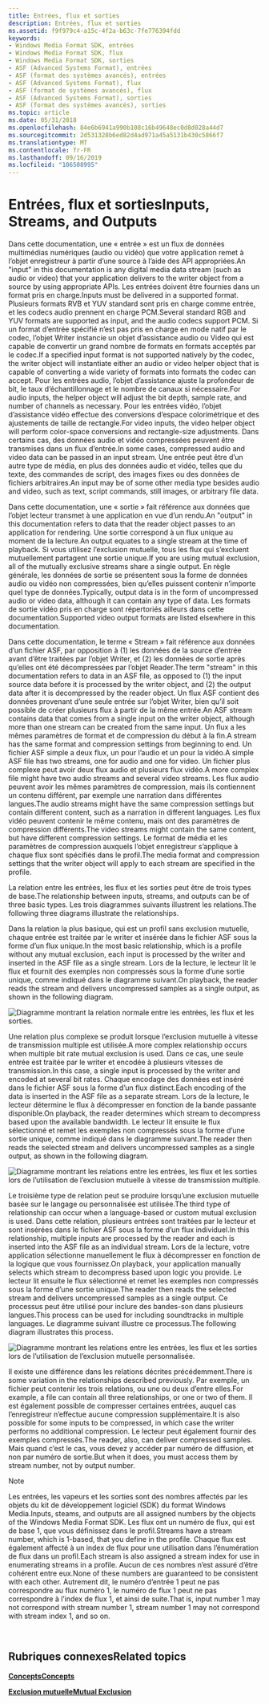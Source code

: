 ```yaml
---
title: Entrées, flux et sorties
description: Entrées, flux et sorties
ms.assetid: f9f979c4-a15c-4f2a-b63c-7fe776394fdd
keywords:
- Windows Media Format SDK, entrées
- Windows Media Format SDK, flux
- Windows Media Format SDK, sorties
- ASF (Advanced Systems Format), entrées
- ASF (format des systèmes avancés), entrées
- ASF (Advanced Systems Format), flux
- ASF (format de systèmes avancés), flux
- ASF (Advanced Systems Format), sorties
- ASF (format des systèmes avancés), sorties
ms.topic: article
ms.date: 05/31/2018
ms.openlocfilehash: 84e6b6941a990b108c16b49648ec0d8d028a44d7
ms.sourcegitcommit: 2d531328b6ed82d4ad971a45a5131b430c5866f7
ms.translationtype: MT
ms.contentlocale: fr-FR
ms.lasthandoff: 09/16/2019
ms.locfileid: "106508995"
---
```

# <a name="inputs-streams-and-outputs"></a><span data-ttu-id="c993f-112">Entrées, flux et sorties</span><span class="sxs-lookup"><span data-stu-id="c993f-112">Inputs, Streams, and Outputs</span></span>

<span data-ttu-id="c993f-113">Dans cette documentation, une « entrée » est un flux de données multimédias numériques (audio ou vidéo) que votre application remet à l’objet enregistreur à partir d’une source à l’aide des API appropriées.</span><span class="sxs-lookup"><span data-stu-id="c993f-113">An "input" in this documentation is any digital media data stream (such as audio or video) that your application delivers to the writer object from a source by using appropriate APIs.</span></span> <span data-ttu-id="c993f-114">Les entrées doivent être fournies dans un format pris en charge.</span><span class="sxs-lookup"><span data-stu-id="c993f-114">Inputs must be delivered in a supported format.</span></span> <span data-ttu-id="c993f-115">Plusieurs formats RVB et YUV standard sont pris en charge comme entrée, et les codecs audio prennent en charge PCM.</span><span class="sxs-lookup"><span data-stu-id="c993f-115">Several standard RGB and YUV formats are supported as input, and the audio codecs support PCM.</span></span> <span data-ttu-id="c993f-116">Si un format d’entrée spécifié n’est pas pris en charge en mode natif par le codec, l’objet Writer instancie un objet d’assistance audio ou Video qui est capable de convertir un grand nombre de formats en formats acceptés par le codec.</span><span class="sxs-lookup"><span data-stu-id="c993f-116">If a specified input format is not supported natively by the codec, the writer object will instantiate either an audio or video helper object that is capable of converting a wide variety of formats into formats the codec can accept.</span></span> <span data-ttu-id="c993f-117">Pour les entrées audio, l’objet d’assistance ajuste la profondeur de bit, le taux d’échantillonnage et le nombre de canaux si nécessaire.</span><span class="sxs-lookup"><span data-stu-id="c993f-117">For audio inputs, the helper object will adjust the bit depth, sample rate, and number of channels as necessary.</span></span> <span data-ttu-id="c993f-118">Pour les entrées vidéo, l’objet d’assistance vidéo effectue des conversions d’espace colorimétrique et des ajustements de taille de rectangle.</span><span class="sxs-lookup"><span data-stu-id="c993f-118">For video inputs, the video helper object will perform color-space conversions and rectangle-size adjustments.</span></span> <span data-ttu-id="c993f-119">Dans certains cas, des données audio et vidéo compressées peuvent être transmises dans un flux d’entrée.</span><span class="sxs-lookup"><span data-stu-id="c993f-119">In some cases, compressed audio and video data can be passed in an input stream.</span></span> <span data-ttu-id="c993f-120">Une entrée peut être d’un autre type de média, en plus des données audio et vidéo, telles que du texte, des commandes de script, des images fixes ou des données de fichiers arbitraires.</span><span class="sxs-lookup"><span data-stu-id="c993f-120">An input may be of some other media type besides audio and video, such as text, script commands, still images, or arbitrary file data.</span></span>

<span data-ttu-id="c993f-121">Dans cette documentation, une « sortie » fait référence aux données que l’objet lecteur transmet à une application en vue d’un rendu.</span><span class="sxs-lookup"><span data-stu-id="c993f-121">An "output" in this documentation refers to data that the reader object passes to an application for rendering.</span></span> <span data-ttu-id="c993f-122">Une sortie correspond à un flux unique au moment de la lecture.</span><span class="sxs-lookup"><span data-stu-id="c993f-122">An output equates to a single stream at the time of playback.</span></span> <span data-ttu-id="c993f-123">Si vous utilisez l’exclusion mutuelle, tous les flux qui s’excluent mutuellement partagent une sortie unique.</span><span class="sxs-lookup"><span data-stu-id="c993f-123">If you are using mutual exclusion, all of the mutually exclusive streams share a single output.</span></span> <span data-ttu-id="c993f-124">En règle générale, les données de sortie se présentent sous la forme de données audio ou vidéo non compressées, bien qu’elles puissent contenir n’importe quel type de données.</span><span class="sxs-lookup"><span data-stu-id="c993f-124">Typically, output data is in the form of uncompressed audio or video data, although it can contain any type of data.</span></span> <span data-ttu-id="c993f-125">Les formats de sortie vidéo pris en charge sont répertoriés ailleurs dans cette documentation.</span><span class="sxs-lookup"><span data-stu-id="c993f-125">Supported video output formats are listed elsewhere in this documentation.</span></span>

<span data-ttu-id="c993f-126">Dans cette documentation, le terme « Stream » fait référence aux données d’un fichier ASF, par opposition à (1) les données de la source d’entrée avant d’être traitées par l’objet Writer, et (2) les données de sortie après qu’elles ont été décompressées par l’objet Reader.</span><span class="sxs-lookup"><span data-stu-id="c993f-126">The term "stream" in this documentation refers to data in an ASF file, as opposed to (1) the input source data before it is processed by the writer object, and (2) the output data after it is decompressed by the reader object.</span></span> <span data-ttu-id="c993f-127">Un flux ASF contient des données provenant d’une seule entrée sur l’objet Writer, bien qu’il soit possible de créer plusieurs flux à partir de la même entrée.</span><span class="sxs-lookup"><span data-stu-id="c993f-127">An ASF stream contains data that comes from a single input on the writer object, although more than one stream can be created from the same input.</span></span> <span data-ttu-id="c993f-128">Un flux a les mêmes paramètres de format et de compression du début à la fin.</span><span class="sxs-lookup"><span data-stu-id="c993f-128">A stream has the same format and compression settings from beginning to end.</span></span> <span data-ttu-id="c993f-129">Un fichier ASF simple a deux flux, un pour l’audio et un pour la vidéo.</span><span class="sxs-lookup"><span data-stu-id="c993f-129">A simple ASF file has two streams, one for audio and one for video.</span></span> <span data-ttu-id="c993f-130">Un fichier plus complexe peut avoir deux flux audio et plusieurs flux vidéo.</span><span class="sxs-lookup"><span data-stu-id="c993f-130">A more complex file might have two audio streams and several video streams.</span></span> <span data-ttu-id="c993f-131">Les flux audio peuvent avoir les mêmes paramètres de compression, mais ils contiennent un contenu différent, par exemple une narration dans différentes langues.</span><span class="sxs-lookup"><span data-stu-id="c993f-131">The audio streams might have the same compression settings but contain different content, such as a narration in different languages.</span></span> <span data-ttu-id="c993f-132">Les flux vidéo peuvent contenir le même contenu, mais ont des paramètres de compression différents.</span><span class="sxs-lookup"><span data-stu-id="c993f-132">The video streams might contain the same content, but have different compression settings.</span></span> <span data-ttu-id="c993f-133">Le format de média et les paramètres de compression auxquels l’objet enregistreur s’applique à chaque flux sont spécifiés dans le profil.</span><span class="sxs-lookup"><span data-stu-id="c993f-133">The media format and compression settings that the writer object will apply to each stream are specified in the profile.</span></span>

<span data-ttu-id="c993f-134">La relation entre les entrées, les flux et les sorties peut être de trois types de base.</span><span class="sxs-lookup"><span data-stu-id="c993f-134">The relationship between inputs, streams, and outputs can be of three basic types.</span></span> <span data-ttu-id="c993f-135">Les trois diagrammes suivants illustrent les relations.</span><span class="sxs-lookup"><span data-stu-id="c993f-135">The following three diagrams illustrate the relationships.</span></span>

<span data-ttu-id="c993f-136">Dans la relation la plus basique, qui est un profil sans exclusion mutuelle, chaque entrée est traitée par le writer et insérée dans le fichier ASF sous la forme d’un flux unique.</span><span class="sxs-lookup"><span data-stu-id="c993f-136">In the most basic relationship, which is a profile without any mutual exclusion, each input is processed by the writer and inserted in the ASF file as a single stream.</span></span> <span data-ttu-id="c993f-137">Lors de la lecture, le lecteur lit le flux et fournit des exemples non compressés sous la forme d’une sortie unique, comme indiqué dans le diagramme suivant.</span><span class="sxs-lookup"><span data-stu-id="c993f-137">On playback, the reader reads the stream and delivers uncompressed samples as a single output, as shown in the following diagram.</span></span>

![Diagramme montrant la relation normale entre les entrées, les flux et les sorties.](images/formatsdk03.png)

<span data-ttu-id="c993f-139">Une relation plus complexe se produit lorsque l’exclusion mutuelle à vitesse de transmission multiple est utilisée.</span><span class="sxs-lookup"><span data-stu-id="c993f-139">A more complex relationship occurs when multiple bit rate mutual exclusion is used.</span></span> <span data-ttu-id="c993f-140">Dans ce cas, une seule entrée est traitée par le writer et encodée à plusieurs vitesses de transmission.</span><span class="sxs-lookup"><span data-stu-id="c993f-140">In this case, a single input is processed by the writer and encoded at several bit rates.</span></span> <span data-ttu-id="c993f-141">Chaque encodage des données est inséré dans le fichier ASF sous la forme d’un flux distinct.</span><span class="sxs-lookup"><span data-stu-id="c993f-141">Each encoding of the data is inserted in the ASF file as a separate stream.</span></span> <span data-ttu-id="c993f-142">Lors de la lecture, le lecteur détermine le flux à décompresser en fonction de la bande passante disponible.</span><span class="sxs-lookup"><span data-stu-id="c993f-142">On playback, the reader determines which stream to decompress based upon the available bandwidth.</span></span> <span data-ttu-id="c993f-143">Le lecteur lit ensuite le flux sélectionné et remet les exemples non compressés sous la forme d’une sortie unique, comme indiqué dans le diagramme suivant.</span><span class="sxs-lookup"><span data-stu-id="c993f-143">The reader then reads the selected stream and delivers uncompressed samples as a single output, as shown in the following diagram.</span></span>

![Diagramme montrant les relations entre les entrées, les flux et les sorties lors de l’utilisation de l’exclusion mutuelle à vitesse de transmission multiple.](images/formatsdk04.png)

<span data-ttu-id="c993f-145">Le troisième type de relation peut se produire lorsqu’une exclusion mutuelle basée sur le langage ou personnalisée est utilisée.</span><span class="sxs-lookup"><span data-stu-id="c993f-145">The third type of relationship can occur when a language-based or custom mutual exclusion is used.</span></span> <span data-ttu-id="c993f-146">Dans cette relation, plusieurs entrées sont traitées par le lecteur et sont insérées dans le fichier ASF sous la forme d’un flux individuel.</span><span class="sxs-lookup"><span data-stu-id="c993f-146">In this relationship, multiple inputs are processed by the reader and each is inserted into the ASF file as an individual stream.</span></span> <span data-ttu-id="c993f-147">Lors de la lecture, votre application sélectionne manuellement le flux à décompresser en fonction de la logique que vous fournissez.</span><span class="sxs-lookup"><span data-stu-id="c993f-147">On playback, your application manually selects which stream to decompress based upon logic you provide.</span></span> <span data-ttu-id="c993f-148">Le lecteur lit ensuite le flux sélectionné et remet les exemples non compressés sous la forme d’une sortie unique.</span><span class="sxs-lookup"><span data-stu-id="c993f-148">The reader then reads the selected stream and delivers uncompressed samples as a single output.</span></span> <span data-ttu-id="c993f-149">Ce processus peut être utilisé pour inclure des bandes-son dans plusieurs langues.</span><span class="sxs-lookup"><span data-stu-id="c993f-149">This process can be used for including soundtracks in multiple languages.</span></span> <span data-ttu-id="c993f-150">Le diagramme suivant illustre ce processus.</span><span class="sxs-lookup"><span data-stu-id="c993f-150">The following diagram illustrates this process.</span></span>

![Diagramme montrant les relations entre les entrées, les flux et les sorties lors de l’utilisation de l’exclusion mutuelle personnalisée.](images/formatsdk02.png)

<span data-ttu-id="c993f-152">Il existe une différence dans les relations décrites précédemment.</span><span class="sxs-lookup"><span data-stu-id="c993f-152">There is some variation in the relationships described previously.</span></span> <span data-ttu-id="c993f-153">Par exemple, un fichier peut contenir les trois relations, ou une ou deux d’entre elles.</span><span class="sxs-lookup"><span data-stu-id="c993f-153">For example, a file can contain all three relationships, or one or two of them.</span></span> <span data-ttu-id="c993f-154">Il est également possible de compresser certaines entrées, auquel cas l’enregistreur n’effectue aucune compression supplémentaire.</span><span class="sxs-lookup"><span data-stu-id="c993f-154">It is also possible for some inputs to be compressed, in which case the writer performs no additional compression.</span></span> <span data-ttu-id="c993f-155">Le lecteur peut également fournir des exemples compressés.</span><span class="sxs-lookup"><span data-stu-id="c993f-155">The reader, also, can deliver compressed samples.</span></span> <span data-ttu-id="c993f-156">Mais quand c’est le cas, vous devez y accéder par numéro de diffusion, et non par numéro de sortie.</span><span class="sxs-lookup"><span data-stu-id="c993f-156">But when it does, you must access them by stream number, not by output number.</span></span>

> [!Note]  
> <span data-ttu-id="c993f-157">Les entrées, les vapeurs et les sorties sont des nombres affectés par les objets du kit de développement logiciel (SDK) du format Windows Media.</span><span class="sxs-lookup"><span data-stu-id="c993f-157">Inputs, steams, and outputs are all assigned numbers by the objects of the Windows Media Format SDK.</span></span> <span data-ttu-id="c993f-158">Les flux ont un numéro de flux, qui est de base 1, que vous définissez dans le profil.</span><span class="sxs-lookup"><span data-stu-id="c993f-158">Streams have a stream number, which is 1-based, that you define in the profile.</span></span> <span data-ttu-id="c993f-159">Chaque flux est également affecté à un index de flux pour une utilisation dans l’énumération de flux dans un profil.</span><span class="sxs-lookup"><span data-stu-id="c993f-159">Each stream is also assigned a stream index for use in enumerating streams in a profile.</span></span> <span data-ttu-id="c993f-160">Aucun de ces nombres n’est assuré d’être cohérent entre eux.</span><span class="sxs-lookup"><span data-stu-id="c993f-160">None of these numbers are guaranteed to be consistent with each other.</span></span> <span data-ttu-id="c993f-161">Autrement dit, le numéro d’entrée 1 peut ne pas correspondre au flux numéro 1, le numéro de flux 1 peut ne pas correspondre à l’index de flux 1, et ainsi de suite.</span><span class="sxs-lookup"><span data-stu-id="c993f-161">That is, input number 1 may not correspond with stream number 1, stream number 1 may not correspond with stream index 1, and so on.</span></span>

 

## <a name="related-topics"></a><span data-ttu-id="c993f-162">Rubriques connexes</span><span class="sxs-lookup"><span data-stu-id="c993f-162">Related topics</span></span>

<dl> <dt>

[<span data-ttu-id="c993f-163">**Concepts**</span><span class="sxs-lookup"><span data-stu-id="c993f-163">**Concepts**</span></span>](concepts.md)
</dt> <dt>

[<span data-ttu-id="c993f-164">**Exclusion mutuelle**</span><span class="sxs-lookup"><span data-stu-id="c993f-164">**Mutual Exclusion**</span></span>](mutual-exclusion.md)
</dt> </dl>

 

 




